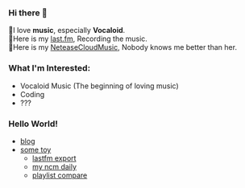 ### Hi there 👋
🎵I love **music**, especially **Vocaloid**.  
🎵Here is my [last.fm](https://www.last.fm/zh/user/oldshensheep), Recording the music.  
🎵Here is my  [NeteaseCloudMusic](https://music.163.com/#/user/home?id=319475460), Nobody knows me better than her.  

### What I'm Interested:
  - Vocaloid Music (The beginning of loving music)
  - Coding
  - ???

### Hello World!

- [blog](https://oldshensheep.github.io)
- [some toy](https://oldshensheep.github.io/toyweb)
  - [lastfm export](https://oldshensheep.github.io/toyweb/lastfm-export/index.html)
  - [my ncm daily](https://oldshensheep.github.io/toyweb/ncmdaily/index.html)
  - [playlist compare](https://oldshensheep.github.io/toyweb/plscp/index.html)
